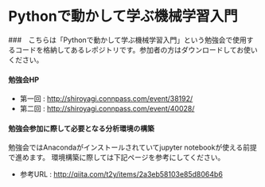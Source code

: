 # Pythonで動かして学ぶ機械学習入門 
###　こちらは「Pythonで動かして学ぶ機械学習入門」という勉強会で使用するコードを格納してあるレポジトリです。参加者の方はダウンロードしてお使いください。

#### 勉強会HP
* 第一回 : http://shiroyagi.connpass.com/event/38192/
* 第二回 : http://shiroyagi.connpass.com/event/40028/

#### 勉強会参加に際して必要となる分析環境の構築
勉強会ではAnacondaがインストールされていてjupyter notebookが使える前提で進めます。
環境構築に際しては下記ページを参考にしてください。
* 参考URL : http://qiita.com/t2y/items/2a3eb58103e85d8064b6
